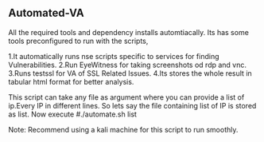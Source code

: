 ## Automated-VA
All the required tools and dependency installs automtiacally.
Its has some tools preconfigured to run with the scripts,

1.It automatically runs nse scripts specific to services for finding Vulnerabilities.
2.Run EyeWitness for taking screenshots od rdp and vnc.
3.Runs testssl for VA of SSL Related Issues.
4.Its stores the whole result in tabular html format for better analysis.


This script can take any file as argument where you can provide a list of ip.Every IP in different lines.
So lets say the file containing list of IP is stored as list.
Now execute 
#./automate.sh list

Note: Recommend using a kali machine for this script to run smoothly.

